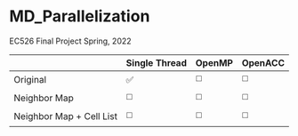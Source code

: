 # MD_Parallelization
EC526 Final Project Spring, 2022



|            |Single Thread | OpenMP | OpenACC |
|------------|--------------|--------|---|
|Original    |✅|◻️|◻️|
|Neighbor Map|◻️|◻️|◻️|
|Neighbor Map + Cell List |◻️|◻️|◻️|
